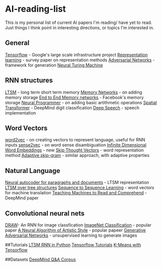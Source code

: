 # AI-reading-list
This is my personal  list of current AI papers I'm reading/ have yet to read. Just things I think point in interesting directions, or topics I'm interested in. 

## General
[Tensorflow](http://download.tensorflow.org/paper/whitepaper2015.pdf) - Google's large scale infrastructure project
[Representation learning](http://arxiv.org/abs/1206.5538) - survey paper on representation methods
[Adversarial Networks](http://arxiv.org/abs/1406.2661) - framework for generation
[Neural Turing Machine](http://arxiv.org/abs/1410.5401)

## RNN structures 
[LTSM](http://web.eecs.utk.edu/~itamar/courses/ECE-692/Bobby_paper1.pdf) - long term short term memory
[Memory Networks](http://arxiv.org/abs/1410.3916/) - on adding memory storage
[End to End Memory networks](http://arxiv.org/abs/1503.08895) - Facebook's memory storage
[Neural Programmer](http://arxiv.org/abs/1511.04834) - on adding basic artithmetic operations
[Spatial Transformer](http://arxiv.org/abs/1509.05329) - DeepMind digit classification
[Deep Speech](http://arxiv.org/abs/1412.5567) - speech implementation

## Word Vectors
[word2vec](http://papers.nips.cc/paper/5021-distributed-representations-of-words-and-phrases-and-their-compositionality.pdf) - on creating vectors to represent language, useful for RNN inputs
[sense2vec](http://arxiv.org/abs/1511.06388) - on word sense disambiguation
[Infinite Dimensional Word Embeddings](http://arxiv.org/abs/1511.05392) - new
[Skip Thought Vectors](http://arxiv.org/abs/1506.06726) - word representation method
[Adaptive skip-gram](http://arxiv.org/abs/1502.07257) - similar approach, with adaptive properties

## Natural Language
[Neural autocoder for paragraphs and documents](http://arxiv.org/abs/1506.01057) - LTSM representation
[LTSM over tree structures](http://arxiv.org/abs/1503.04881)
[Sequence to Sequence Learning](http://papers.nips.cc/paper/5346-sequence-to-sequence-learning-with-neural-networks.pdf) - word vectors for machine translation
[Teaching Machines to Read and Comprehend](http://arxiv.org/abs/1506.03340) - DeepMind paper

## Convolutional neural nets
[DRAW](http://jmlr.org/proceedings/papers/v37/gregor15.pdf)- An RNN for image classfication
[ImageNet Classification](http://papers.nips.cc/paper/4824-imagenet-classification-with-deep-convolutional-neural-networks) - popular paper
[A Neural Algorithm of Artistic Style](http://arxiv.org/pdf/1508.06576v1.pdf) - popular papeer
[Generative Adversarial Networks](http://arxiv.org/abs/1511.06434) - unsupervised learning to generate images

##Tutorials
[LTSM RNN in Python](http://iamtrask.github.io/2015/11/15/anyone-can-code-lstm/)
[Tensorflow Tutorials](https://github.com/nlintz/TensorFlow-Tutorials)
[K-Means with Tensorflow](https://codesachin.wordpress.com/2015/11/14/k-means-clustering-with-tensorflow/)

##Datasets
[DeepMind Q&A Corpus](https://github.com/deepmind/rc-data/)
